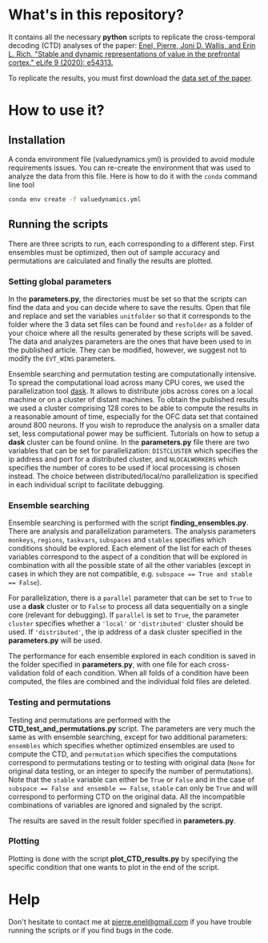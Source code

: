 # What's in this repository?

It contains all the necessary **python** scripts to replicate the cross-temporal
decoding (CTD) analyses of the paper: [Enel, Pierre, Joni D. Wallis, and Erin L.
Rich. "Stable and dynamic representations of value in the prefrontal cortex."
eLife 9 (2020): e54313.](https://doi.org/10.7554/eLife.54313)

To replicate the results, you must first download the [data set of the paper](https://doi.org/10.5061/dryad.4j0zpc88b).

# How to use it?

## Installation
A conda environment file (valuedynamics.yml) is provided to avoid module
requirements issues. You can re-create the environment that was used to analyze
the data from this file. Here is how to do it with the `conda` command line tool

```bash
conda env create -f valuedynamics.yml
```

## Running the scripts

There are three scripts to run, each corresponding to a different step. First
ensembles must be optimized, then out of sample accuracy and permutations are
calculated and finally the results are plotted.

### Setting global parameters

In the **parameters.py**, the directories must be set so that the scripts can
find the data and you can decide where to save the results. Open that file and
replace and set the variables `unitfolder` so that it corresponds to the folder
where the 3 data set files can be found and `resfolder` as a folder of your
choice where all the results generated by these scripts will be saved. The data
and analyzes parameters are the ones that have been used to in the published
article. They can be modified, however, we suggest not to modify the `EVT_WINS`
parameters.

Ensemble searching and permutation testing are computationally intensive. To
spread the computational load across many CPU cores, we used the parallelization
tool [dask](https://dask.org/). It allows to distribute jobs across cores on a
local machine or on a cluster of distant machines. To obtain the published
results we used a cluster comprising 128 cores to be able to compute the results
in a reasonable amount of time, especially for the OFC data set that contained
around 800 neurons. If you wish to reproduce the analysis on a smaller data set,
less computational power may be sufficient. Tutorials on how to setup a **dask**
cluster can be found online. In the **parameters.py** file there are two
variables that can be set for parallelization: `DISTCLUSTER` which specifies the
ip address and port for a distributed cluster, and `NLOCALWORKERS` which
specifies the number of cores to be used if local processing is chosen instead.
The choice between distributed/local/no parallelization is specified in each
individual script to facilitate debugging.

### Ensemble searching

Ensemble searching is performed with the script **finding_ensembles.py**. There
are analysis and parallelization parameters. The analysis parameters `monkeys`,
`regions`, `taskvars`, `subspaces` and `stables` specifies which conditions
should be explored. Each element of the list for each of theses variables
correspond to the aspect of a condition that will be explored in combination
with all the possible state of all the other variables (except in cases in which
they are not compatible, e.g. `subspace == True and stable == False`).

For parallelization, there is a `parallel` parameter that can be set to `True`
to use a **dask** cluster or to `False` to process all data sequentially on a
single core (relevant for debugging). If `parallel` is set to `True`, the
parameter `cluster` specifies whether a `'local'` or `'distributed'` cluster
should be used. If `'distributed'`, the ip address of a dask cluster specified
in the **parameters.py** will be used.

The performance for each ensemble explored in each condition is saved in the
folder specified in **parameters.py**, with one file for each cross-validation
fold of each condition. When all folds of a condition have been computed, the
files are combined and the individual fold files are deleted.

### Testing and permutations

Testing and permutations are performed with the **CTD_test_and_permutations.py**
script. The parameters are very much the same as with ensemble searching, except
for two additional parameters: `ensembles` which specifies whether optimized
ensembles are used to compute the CTD, and `permutation` which specifies the
computations correspond to permutations testing or to testing with original data
(`None` for original data testing, or an integer to specify the number of
permutations). Note that the `stable` variable can either be `True` or `False`
and in the case of `subspace == False and ensemble == False`, `stable` can only
be `True` and will correspond to performing CTD on the original data. All the
incompatible combinations of variables are ignored and signaled by the script.

The results are saved in the result folder specified in **parameters.py**.

### Plotting

Plotting is done with the script **plot_CTD_results.py** by specifying the
specific condition that one wants to plot in the end of the script.

# Help

Don't hesitate to contact me at [pierre.enel@gmail.com](mailto:pierre.enel@gmail.com)
if you have trouble running the scripts or if you find bugs in the code.
